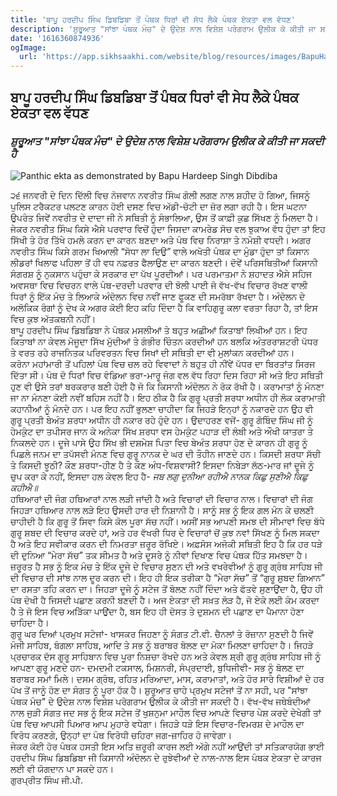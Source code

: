 ```yaml
---
title: 'ਬਾਪੂ ਹਰਦੀਪ ਸਿੰਘ ਡਿਬਡਿਬਾ ਤੋਂ ਪੰਥਕ ਧਿਰਾਂ ਵੀ ਸੇਧ ਲੈਕੇ ਪੰਥਕ ਏਕਤਾ ਵਲ ਵੱਧਣ'
description: 'ਸ਼ੁਰੂਆਤ "ਸਾਂਝਾ ਪੰਥਕ ਮੰਚ" ਦੇ ਉਦੇਸ਼ ਨਾਲ ਵਿਸ਼ੇਸ਼ ਪਰੋਗਰਾਮ ਉਲੀਕ ਕੇ ਕੀਤੀ ਜਾ ਸਕਦੀ ਹੈ'
date: '1616360874936'
ogImage:
  url: 'https://app.sikhsaakhi.com/website/blog/resources/images/BapuHardeepSingh.jpg'
---
```


## ਬਾਪੂ ਹਰਦੀਪ ਸਿੰਘ ਡਿਬਡਿਬਾ ਤੋਂ ਪੰਥਕ ਧਿਰਾਂ ਵੀ ਸੇਧ ਲੈਕੇ ਪੰਥਕ ਏਕਤਾ ਵਲ ਵੱਧਣ
### *ਸ਼ੁਰੂਆਤ "ਸਾਂਝਾ ਪੰਥਕ ਮੰਚ" ਦੇ ਉਦੇਸ਼ ਨਾਲ ਵਿਸ਼ੇਸ਼ ਪਰੋਗਰਾਮ ਉਲੀਕ ਕੇ ਕੀਤੀ ਜਾ ਸਕਦੀ ਹੈ*
![Panthic ekta as demonstrated by Bapu Hardeep Singh Dibdiba](https://app.sikhsaakhi.com/website/blog/resources/images/BapuHardeepSingh.jpg)

੨੬ ਜਨਵਰੀ ਦੇ ਦਿਨ ਦਿੱਲੀ ਵਿਚ ਨੋਜਵਾਨ ਨਵਰੀਤ ਸਿੰਘ ਗੋਲੀ ਲਗਣ ਨਾਲ ਸ਼ਹੀਦ ਹੋ ਗਿਆ, ਜਿਸਨੂੰ ਪੁਲਿਸ ਟਰੈਕਟਰ ਪਲਟਣ ਕਾਰਨ ਹੋਈ ਦਸਣ ਵਿਚ ਅੱਡੀ-ਚੋਟੀ ਦਾ ਜ਼ੋਰ ਲਗਾ ਰਹੀ ਹੈ। ਇਸ ਘਟਨਾ ਉਪਰੰਤ ਜਿਵੇਂ ਨਵਰੀਤ ਦੇ ਦਾਦਾ ਜੀ ਨੇ ਸਥਿਤੀ ਨੂੰ ਸੰਭਾਲਿਆ, ਉਸ ਤੋਂ ਕਾਫ਼ੀ ਕੁਛ ਸਿੱਖਣ ਨੂੰ ਮਿਲਦਾ ਹੈ।   
ਜੇਕਰ ਨਵਰੀਤ ਸਿੰਘ ਕਿਸੇ ਐਸੇ ਪਰਵਾਰ ਵਿਚੋਂ ਹੁੰਦਾ ਜਿਸਦਾ ਕਾਮਰੇਡ ਸੋਚ ਵਲ ਝੁਕਾਅ ਵੱਧ ਹੁੰਦਾ ਤਾਂ ਇਹ ਸਿੱਖੀ ਤੇ ਹੋਰ ਤਿੱਖੇ ਹਮਲੇ ਕਰਨ ਦਾ ਕਾਰਨ ਬਣਦਾ ਅਤੇ ਪੰਥ ਵਿਚ ਨਿਰਾਸ਼ਾ ਤੇ ਨਮੋਸ਼ੀ ਵਧਦੀ। ਅਗਰ ਨਵਰੀਤ ਸਿੰਘ ਕਿਸੇ ਗਰਮ ਖਿਆਲੀ “ਸੋਧਾ ਲਾ ਦਿਉ” ਵਾਲੇ ਅਖੋਤੀ ਪੰਥਕ ਦਾ ਮੁੰਡਾ ਹੁੰਦਾ ਤਾਂ ਕਿਸਾਨ ਲੀਡਰਾਂ ਖਿਲਾਫ ਪਹਿਲਾ ਤੋਂ ਹੀ ਵਧ ਨਫ਼ਰਤ ਫੈਲਾਉਣ ਦਾ ਕਾਰਨ ਬਣਦੀ। ਦੋਵੇਂ ਪਰਿਸਥਿਤੀਆਂ ਕਿਸਾਨੀ ਸੰਗਰਸ਼ ਨੂੰ ਨੁਕਸਾਨ ਪਹੁੰਚਾ ਕੇ ਸਰਕਾਰ ਦਾ ਪੱਖ ਪੂਰਦੀਆਂ। ਪਰ ਪਰਮਾਤਮਾ ਨੇ ਸ਼ਹਾਦਤ ਐਸੇ ਸਹਿਜ ਅਵਸਥਾ ਵਿਚ ਵਿਚਰਨ ਵਾਲੇ ਪੰਥ-ਦਰਦੀ ਪਰਵਾਰ ਦੀ ਝੋਲੀ ਪਾਈ ਜੋ ਵੱਖ-ਵੱਖ ਵਿਚਾਰ ਰੱਖਣ ਵਾਲੀ ਧਿਰਾਂ ਨੂੰ ਇੱਕ ਮੰਚ ਤੇ ਲਿਆਕੇ ਅੰਦੋਲਨ ਵਿਚ ਨਵੀਂ ਜਾਣ ਫੂਕਣ ਦੀ ਸਮਰੱਥਾ ਰੱਖਦਾ ਹੈ। ਅੰਦੋਲਨ ਦੇ ਅਲੋਕਿਕ ਰੰਗਾਂ ਨੂੰ ਦੇਖ ਕੇ ਅਗਰ ਕੋਈ ਇਹ ਕਹਿ ਦਿੰਦਾ ਹੈ ਕਿ ਵਾਹਿਗੁਰੂ ਕਲਾ ਵਰਤਾ ਰਿਹਾ ਹੈ, ਤਾਂ ਇਸ ਵਿਚ ਕੁਝ ਅੱਤਕਥਨੀ ਨਹੀਂ।  
ਬਾਪੂ ਹਰਦੀਪ ਸਿੰਘ ਡਿਬਡਿਬਾ ਨੇ ਪੰਥਕ ਮਸਲੀਆਂ ਤੇ ਬਹੁਤ ਅਛੀਆਂ ਕਿਤਾਬਾਂ ਲਿਖੀਆਂ ਹਨ। ਇਹ ਕਿਤਾਬਾਂ ਨਾ ਕੇਵਲ ਮੋਜੂਦਾ ਸਿੱਖ ਮੁੱਦੀਆਂ ਤੇ ਗੰਭੀਰ ਚਿੰਤਨ ਕਰਦੀਆਂ ਹਨ ਬਲਕਿ ਅੰਤਰਰਾਸ਼ਟਰੀ ਪੱਧਰ ਤੇ ਵਰਤ ਰਹੇ ਰਾਜਨਿਤਕ ਪਰਿਵਰਤਨ ਵਿਚ ਸਿਖਾਂ ਦੀ ਸਥਿਤੀ ਦਾ ਵੀ ਮੁਲਾਂਕਨ ਕਰਦੀਆਂ ਹਨ।  
ਕਰੋਨਾ ਮਹਾਂਮਾਰੀ ਤੋਂ ਪਹਿਲਾਂ ਪੰਥ ਵਿਚ ਚਲ ਰਹੇ ਵਿਵਾਦਾਂ ਨੇ ਬਹੁਤ ਹੀ ਨੀਂਵੇਂ ਪੱਧਰ ਦਾ ਬਿਰਤਾਂਤ ਸਿਰਜ ਦਿੱਤਾ ਸੀ। ਪੰਥ ਦੋ ਧਿਰਾਂ ਵਿਚ ਵੰਡਿਆ ਭਰਾ-ਮਾਰੂ ਜੰਗ ਵਲ ਵੱਧ ਰਿਹਾ ਦਿਸ ਰਿਹਾ ਸੀ ਅਤੇ ਇਹ ਸਥਿਤੀ ਹੁਣ ਵੀ ਉਸੇ ਤਰਾਂ ਬਰਕਰਾਰ ਬਣੀ ਹੋਈ ਹੈ ਜੋ ਕਿ ਕਿਸਾਨੀ ਅੰਦੋਲਨ ਨੇ ਰੋਕ ਰੱਖੀ ਹੈ।
ਕਰਾਮਾਤਾਂ ਨੂੰ ਮੰਨਣਾ ਜਾ ਨਾ ਮੰਨਣਾ ਕੋਈ ਨਵੀਂ ਬਹਿਸ ਨਹੀਂ ਹੈ। ਇਹ ਠੀਕ ਹੈ ਕਿ ਗੁਰੂ ਪ੍ਰਤੀ ਸ਼ਰਧਾ ਅਧੀਨ ਹੀ ਲੋਕ ਕਰਾਮਾਤੀ ਕਹਾਨੀਆਂ ਨੂੰ ਮੰਨਦੇ ਹਨ। ਪਰ ਇਹ ਨਹੀਂ ਭੁਲਣਾ ਚਾਹੀਦਾ ਕਿ ਜਿਹੜੇ ਇਨ੍ਹਾਂ ਨੂੰ ਨਕਾਰਦੇ ਹਨ ਉਹ ਵੀ ਗੁਰੂ ਪ੍ਰਤੀ ਬੇਅੰਤ ਸ਼ਰਧਾ ਅਧੀਨ ਹੀ ਨਕਾਰ ਰਹੇ ਹੁੰਦੇ ਹਨ। ਉਦਾਹਰਣ ਵਜੋਂ- ਗੁਰੂ ਗੋਬਿੰਦ ਸਿੰਘ ਜੀ ਨੂੰ ਹੇਮਕੁੰਟ ਦਾ ਤਪੀਸਰ ਜਾਨ ਕੇ ਅਨੇਕਾ ਸਿੱਖ ਸ਼ਰਧਾ ਵਸ ਹੇਮਕੁੰਟ ਪਹਾੜ ਦੀ ਲੰਬੀ ਅਤੇ ਔਖੀ ਯਾਤਰਾ ਤੇ ਨਿਕਲਦੇ ਹਨ। ਦੂਜੇ ਪਾਸੇ ਉਹ ਸਿੱਖ ਭੀ ਦਸ਼ਮੇਸ਼ ਪਿਤਾ ਵਿਚ ਬੇਅੰਤ ਸ਼ਰਧਾ ਹੋਣ ਦੇ ਕਾਰਨ ਹੀ ਗੁਰੂ ਨੂੰ ਪਿਛਲੇ ਜਨਮ ਦਾ ਤਪੱਸਵੀ ਮੰਨਣ ਵਿਚ ਗੁਰੂ ਨਾਨਕ ਦੇ ਘਰ ਦੀ ਤੌਹੀਨ ਜਾਣਦੇ ਹਨ। ਕਿਸਦੀ ਸ਼ਰਧਾ ਸੱਚੀ ਤੇ ਕਿਸਦੀ ਝੂਠੀ? ਕੌਣ ਸ਼ਰਧਾ-ਹੀਣ ਹੈ ਤੇ ਕੌਣ ਅੰਧ-ਵਿਸ਼ਵਾਸੀ? ਇਸਦਾ ਨਿਬੇੜਾ ਲੱਠ-ਮਾਰ ਜਾਂ ਦੂਜੇ ਨੂੰ ਚੁਪ ਕਰਾ ਕੇ ਨਹੀਂ, ਇਸਦਾ ਹਲ ਕੇਵਲ ਇਹ ਹੈ- *ਜਬ ਲਗੁ ਦੁਨੀਆ ਰਹੀਐ ਨਾਨਕ ਕਿਛੁ ਸੁਣੀਐ ਕਿਛੁ ਕਹੀਐ॥*    
ਹਥਿਆਰਾਂ ਦੀ ਜੰਗ ਹਥਿਆਰਾਂ ਨਾਲ ਲੜੀ ਜਾਂਦੀ ਹੈ ਅਤੇ ਵਿਚਾਰਾਂ ਦੀ ਵਿਚਾਰ ਨਾਲ। ਵਿਚਾਰਾਂ ਦੀ ਜੰਗ ਜਿਹੜਾ ਹਥਿਆਰ ਨਾਲ ਲੜੇ ਇਹ ਉਸਦੀ ਹਾਰ ਦੀ ਨਿਸ਼ਾਨੀ ਹੈ। ਸਾਨੂੰ ਸਭ ਨੂੰ ਇਕ ਗਲ ਮੰਨ ਕੇ ਚਲਣੀ ਚਾਹੀਦੀ ਹੈ ਕਿ ਗੁਰੂ ਤੋਂ ਸਿਵਾ ਕਿਸੇ ਕੋਲ ਪੂਰਾ ਸੱਚ ਨਹੀਂ। ਅਸੀਂ ਸਭ ਆਪਣੀ ਸਮਝ ਦੀ ਸੀਮਾਵਾਂ ਵਿਚ ਬੱਧੇ ਗੁਰੂ ਸ਼ਬਦ ਦੀ ਵਿਚਾਰ ਕਰਦੇ ਹਾਂ, ਅਤੇ ਹਰ ਵੱਖਰੀ ਧਿਰ ਦੇ ਵਿਚਾਰਾਂ ਚੋਂ ਕੁਝ ਨਵਾਂ ਸਿੱਖਣ ਨੂੰ ਮਿਲ ਸਕਦਾ ਹੈ ਅਤੇ ਇਹ ਸਵੀਕਾਰ ਕਰਨ ਦੀ ਨਿਮਰਤਾ ਜ਼ਰੂਰ ਰੱਖਿਏ। ਅਫ਼ਸੋਸ ਅਜੋਕੀ ਸਥਿਤੀ ਇਹ ਹੈ ਕਿ ਹਰ ਧੜੇ ਦੀ ਦੁਨਿਆ “ਮੇਰਾ ਸੱਚ” ਤਕ ਸੀਮਤ ਹੈ ਅਤੇ ਦੂਸਰੇ ਨੂੰ ਨੀਵਾਂ ਦਿਖਾਣ ਵਿਚ ਪੰਥਕ ਹਿੱਤ ਸਮਝਦਾ ਹੈ। ਜ਼ਰੂਰਤ ਹੈ ਸਭ ਨੂੰ ਇਕ ਮੰਚ ਤੇ ਇੱਕ ਦੂਜੇ ਦੇ ਵਿਚਾਰ ਸੁਣਨ ਦੀ ਅਤੇ ਵਖਰੇਵੀਆਂ ਨੂੰ ਗੁਰੂ ਗ੍ਰੰਥ ਸਾਹਿਬ ਜੀ ਦੀ ਵਿਚਾਰ ਦੀ ਸਾਂਝ ਨਾਲ ਦੂਰ ਕਰਨ ਦੀ। ਇਹ ਹੀ ਇਕ ਤਰੀਕਾ ਹੈ “ਮੇਰਾ ਸੱਚ” ਤੋਂ “ਗੁਰੂ ਸ਼ੁਬਦ ਗਿਆਨ” ਦਾ ਰਸਤਾ ਤਹਿ ਕਰਨ ਦਾ। ਜਿਹੜਾ ਦੂਜੇ ਨੂੰ ਸਟੇਜ ਤੋਂ ਬੋਲਣ ਨਹੀਂ ਦਿੰਦਾ ਅਤੇ ਫੱਤਵੇ ਸੁਣਾਉਂਦਾ ਹੈ, ਉਹ ਹੀ ਪੰਥ ਦੋਖੀ ਹੈ ਜਿਸਦੀ ਪਛਾਣ ਕਰਨੀ ਬਣਦੀ ਹੈ। ਅਜ ਏਕਤਾ ਦੀ ਸਖ਼ਤ ਲੋੜ ਹੈ, ਜੋ ਏਕੇ ਲਈ ਕੰਮ ਕਰਦਾ ਹੈ ਤੇ ਜੋ ਇਸ ਵਿਚ ਅੜਿੱਕਾ ਪਾਉਂਦਾ ਹੈ, ਬਸ ਇਹ ਹੀ ਦੋਸਤ ਤੇ ਦੁਸ਼ਮਨ ਦੀ ਪਛਾਣ ਦਾ ਪੈਮਾਨਾ ਹੋਣਾ ਚਾਹਿਦਾ ਹੈ।  
ਗੁਰੂ ਘਰ ਦਿਆਂ ਪ੍ਰਮੁਖ ਸਟੇਜਾਂ- ਖਾਸਕਰ ਜਿਹਣਾ ਨੂੰ ਸੰਗਤ ਟੀ.ਵੀ. ਚੈਨਲਾਂ ਤੇ ਰੋਜ਼ਾਨਾ ਸੁਣਦੀ ਹੈ ਜਿਵੇਂ ਮੰਜੀ ਸਾਹਿਬ, ਬੰਗਲਾ ਸਾਹਿਬ, ਆਦਿ ਤੇ ਸਭ ਨੂੰ ਬਰਾਬਰ ਬੋਲਣ ਦਾ ਮੋਕਾ ਮਿਲਣਾ ਚਾਹਿਦਾ ਹੈ। ਜਿਹੜੇ ਪ੍ਰਚਾਰਕ ਦੱਸ ਗੂਰੂ ਸਾਹਿਬਾਨ ਵਿਚ ਪੂਰਾ ਨਿਸ਼ਚਾ ਰੱਖਦੇ ਹਨ ਅਤੇ ਕੇਵਲ ਸ਼੍ਰੀ ਗੁਰੂ ਗ੍ਰੰਥ ਸਾਹਿਬ ਜੀ ਨੂੰ ਆਪਣਾ ਗੁਰੂ ਮਣਦੇ ਹਨ- ਦਮਦਮੀ ਟਕਸਾਲ, ਮਿਸ਼ਨਰੀ, ਸੰਪ੍ਰਦਾਈ, ਬੁਧਿਜੀਵੀ- ਸਭ ਨੂੰ ਬੋਲਣ ਦਾ ਬਰਾਬਰ ਸਮਾਂ ਮਿਲੇ। ਦਸਮ ਗ੍ਰੰਥ, ਰਹਿਤ ਮਰਿਆਦਾ, ਮਾਸ, ਕਰਾਮਾਤਾਂ, ਅਤੇ ਹੋਰ ਸਾਰੇ ਵਿਸ਼ੀਆਂ ਦੇ ਹਰ ਪੱਖ ਤੋਂ ਜਾਨੂੰ ਹੋਣ ਦਾ ਸੰਗਤ ਨੂੰ ਪੂਰਾ ਹੱਕ ਹੈ। ਸ਼ੁਰੂਆਤ ਚਾਹੇ ਪ੍ਰਮੁਖ ਸਟੇਜਾਂ ਤੋਂ ਨਾ ਸਹੀ, ਪਰ "ਸਾਂਝਾ ਪੰਥਕ ਮੰਚ" ਦੇ ਉਦੇਸ਼ ਨਾਲ ਵਿਸ਼ੇਸ਼ ਪਰੋਗਰਾਮ ਉਲੀਕ ਕੇ ਕੀਤੀ ਜਾ ਸਕਦੀ ਹੈ। ਵੱਖ-ਵੱਖ ਜਥੇਬੰਦੀਆਂ ਨਾਲ ਜੁੜੀ ਸੰਗਤ ਜਦ ਸਭ ਨੂੰ ਇਕ ਸਟੇਜ ਤੋਂ ਖੁਸ਼ਨੁਮਾ ਮਾਹੌਲ ਵਿਚ ਆਪਣੇ ਵਿਚਾਰ ਪੇਸ਼ ਕਰਦੇ ਦੇਖੇਗੀ ਤਾਂ ਪੰਥ ਵਿਚ ਆਪਸੀ ਪਿਆਰ ਆਪ ਮੁਹਾਰੇ ਵਧੇਗਾ। ਜਿਹੜੇ ਧੜੇ ਇਸ ਵਿਚਾਰ-ਵਿਮਰਸ਼ ਦੇ ਮਾਹੌਲ ਦਾ ਵਿਰੋਧ ਕਰਣਗੇ, ਉਨ੍ਹਾਂ ਦਾ ਪੰਥ ਵਿਰੋਧੀ ਚਹਿਰਾ ਜਗ-ਜ਼ਾਹਿਰ ਹੋ ਜਾਵੇਗਾ।      
ਜੇਕਰ ਕੋਈ ਹੋਰ ਪੰਥਕ ਹਸਤੀ ਇਸ ਅਤਿ ਜ਼ਰੂਰੀ ਕਾਰਜ ਲਈ ਅੱਗੇ ਨਹੀਂ ਆਉਂਦੀ ਤਾਂ ਸਤਿਕਾਰਯੋਗ ਭਾਈ ਹਰਦੀਪ ਸਿੰਘ ਡਿਬਡਿਬਾ ਜੀ ਕਿਸਾਨੀ ਅੰਦੋਲਨ ਦੇ ਰੁਝੇਵੀਆਂ ਦੇ ਨਾਲ-ਨਾਲ ਇਸ ਪੰਥਕ ਏਕਤਾ ਦੇ ਕਾਰਜ ਲਈ ਵੀ ਯੋਗਦਾਨ ਪਾ ਸਕਦੇ ਹਨ।  
ਗੁਰਪ੍ਰੀਤ ਸਿੰਘ ਜੀ.ਪੀ.
